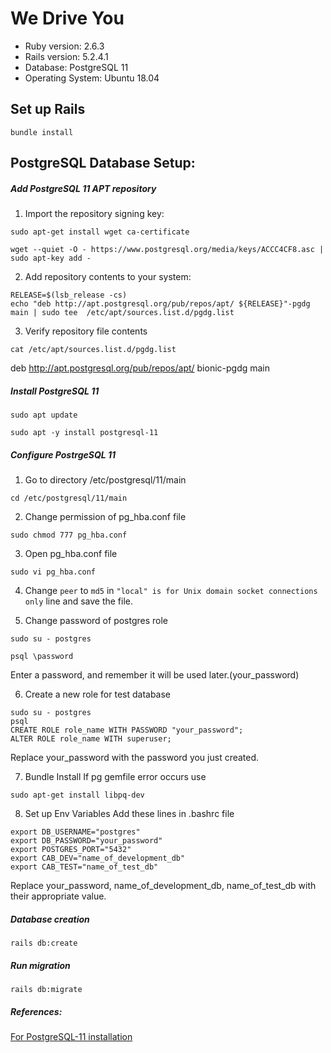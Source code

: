 # We Drive You

* Ruby version: 2.6.3
* Rails version: 5.2.4.1
* Database: PostgreSQL 11
* Operating System: Ubuntu 18.04

## Set up Rails 
`bundle install`

## PostgreSQL Database Setup:

##### Add PostgreSQL 11 APT repository

1. Import the repository signing key:
```
sudo apt-get install wget ca-certificate
```
```
wget --quiet -O - https://www.postgresql.org/media/keys/ACCC4CF8.asc | sudo apt-key add -
```
2. Add repository contents to your system:
```
RELEASE=$(lsb_release -cs)
echo "deb http://apt.postgresql.org/pub/repos/apt/ ${RELEASE}"-pgdg main | sudo tee  /etc/apt/sources.list.d/pgdg.list
```
3. Verify repository file contents
```
cat /etc/apt/sources.list.d/pgdg.list
```
deb http://apt.postgresql.org/pub/repos/apt/ bionic-pgdg main


##### Install PostgreSQL 11 
```
sudo apt update
```
```
sudo apt -y install postgresql-11
```

##### Configure PostrgeSQL 11

1. Go to directory /etc/postgresql/11/main
```
cd /etc/postgresql/11/main
```
2. Change permission of pg_hba.conf file 
```
sudo chmod 777 pg_hba.conf
```
3. Open pg_hba.conf file
```
sudo vi pg_hba.conf
```
4. Change `peer` to `md5` in `"local" is for Unix domain socket connections only` line and save the file.

5. Change password of postgres role
```
sudo su - postgres
```
```
psql \password
```
Enter a password, and remember it will be used later.(your_password)

6. Create a new role for test database
```
sudo su - postgres
psql
CREATE ROLE role_name WITH PASSWORD "your_password";
ALTER ROLE role_name WITH superuser;
```
Replace your_password with the password you just created.

7. Bundle Install If pg gemfile error occurs use
```
sudo apt-get install libpq-dev
```

8. Set up Env Variables
Add these lines in .bashrc file
```
export DB_USERNAME="postgres"
export DB_PASSWORD="your_password"
export POSTGRES_PORT="5432"
export CAB_DEV="name_of_development_db"
export CAB_TEST="name_of_test_db"
```
Replace your_password, name_of_development_db, name_of_test_db with their appropriate value.

##### Database creation
```
rails db:create
```

##### Run migration
```
rails db:migrate
```

##### References: 
[For PostgreSQL-11 installation](https://computingforgeeks.com/install-postgresql-11-on-ubuntu-18-04-ubuntu-16-04/)
